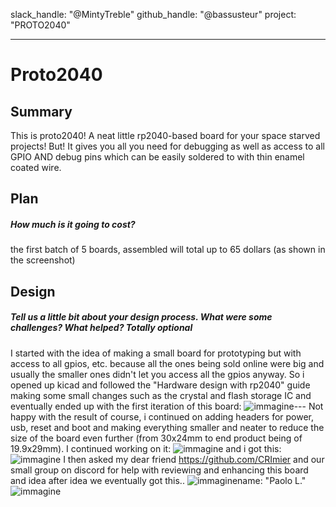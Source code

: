 slack_handle: "@MintyTreble"
github_handle: "@bassusteur"
project: "PROTO2040"

---

# Proto2040
## Summary
This is proto2040! A neat little rp2040-based board for your space starved projects! But! It gives you all you need for debugging as well as access to all GPIO AND debug pins which can be easily soldered to with thin enamel coated wire.


## Plan
##### How much is it going to cost?
the first batch of 5 boards, assembled will total up to 65 dollars (as shown in the screenshot)


## Design
##### Tell us a little bit about your design process. What were some challenges? What helped? ***Totally optional***
I started with the idea of making a small board for prototyping but with access to all gpios, etc. because all the ones being sold online were big and usually the smaller ones didn't let you access all the gpios anyway.
So i opened up kicad and followed the "Hardware design with rp2040" guide making some small changes such as the crystal and flash storage IC and eventually ended up with the first iteration of this board:
![immagine](https://github.com/bassusteur/OnBoard/assets/42449683/65a5c2f1-2203-4509-ba01-de6f69a55239)---
Not happy with the result of course, i continued on adding headers for power, usb, reset and boot and making everything smaller and neater to reduce the size of the board even further (from 30x24mm to end product being of 19.9x29mm).
I continued working on it:
![immagine](https://github.com/bassusteur/OnBoard/assets/42449683/7c801fe1-25a8-41aa-819c-77d092ec97f9)
and i got this:
![immagine](https://github.com/bassusteur/OnBoard/assets/42449683/af27f993-58f0-43c7-a505-fe22bc6c9ab7)
I then asked my dear friend https://github.com/CRImier and our small group on discord for help with reviewing and enhancing this board and idea after idea we eventually got this..
![immagine](https://github.com/bassusteur/OnBoard/assets/42449683/aefadbdd-99e6-4ad2-97dc-f3eee5f86a11)name: "Paolo L."
![immagine](https://github.com/bassusteur/OnBoard/assets/42449683/d5819616-5516-4248-b7f1-b82f1e38c462)
